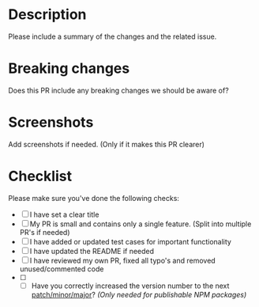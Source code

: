 # Description

Please include a summary of the changes and the related issue.

# Breaking changes

Does this PR include any breaking changes we should be aware of?

# Screenshots

Add screenshots if needed. (Only if it makes this PR clearer)

# Checklist

Please make sure you've done the following checks:

- [ ] I have set a clear title
- [ ] My PR is small and contains only a single feature. (Split into multiple PR's if needed)
- [ ] I have added or updated test cases for important functionality
- [ ] I have updated the README if needed
- [ ] I have reviewed my own PR, fixed all typo's and removed unused/commented code
- [ ] - [ ] Have you correctly increased the version number to the next [patch/minor/major](https://semver.org/#summary)? _(Only needed for publishable NPM packages)_
